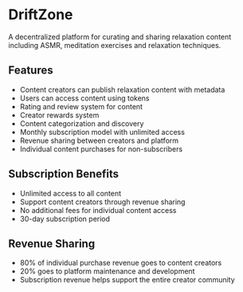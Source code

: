 # DriftZone

A decentralized platform for curating and sharing relaxation content including ASMR, meditation exercises and relaxation techniques.

## Features
- Content creators can publish relaxation content with metadata
- Users can access content using tokens
- Rating and review system for content
- Creator rewards system 
- Content categorization and discovery
- Monthly subscription model with unlimited access
- Revenue sharing between creators and platform
- Individual content purchases for non-subscribers

## Subscription Benefits
- Unlimited access to all content
- Support content creators through revenue sharing
- No additional fees for individual content access
- 30-day subscription period

## Revenue Sharing
- 80% of individual purchase revenue goes to content creators
- 20% goes to platform maintenance and development
- Subscription revenue helps support the entire creator community
